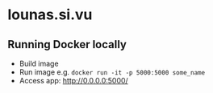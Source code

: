 # lounas.si.vu

## Running Docker locally 
- Build image
- Run image e.g. `docker run -it -p 5000:5000 some_name`
- Access app: http://0.0.0.0:5000/
